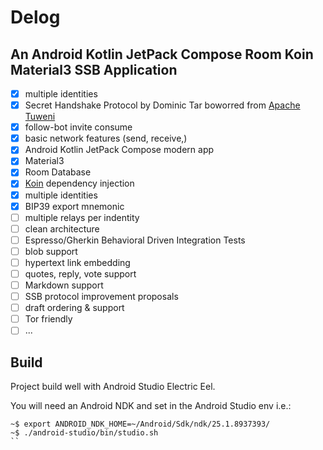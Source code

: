 # Delog 

## An Android Kotlin JetPack Compose Room Koin Material3 SSB Application

- [x] multiple identities
- [x] Secret Handshake Protocol by Dominic Tar boworred from [Apache Tuweni](https://github.com/apache/incubator-tuweni)
- [x] follow-bot invite consume
- [x] basic network features (send, receive,)
- [x] Android Kotlin JetPack Compose modern app
- [x] Material3
- [x] Room Database
- [x] [Koin](https://insert-koin.io/) dependency injection
- [x] multiple identities
- [x] BIP39 export mnemonic
- [ ] multiple relays per indentity
- [ ] clean architecture
- [ ] Espresso/Gherkin Behavioral Driven Integration Tests
- [ ] blob support
- [ ] hypertext link embedding
- [ ] quotes, reply, vote support
- [ ] Markdown support
- [ ] SSB protocol improvement proposals
- [ ] draft ordering & support
- [ ] Tor friendly
- [ ] ...

## Build

Project build well with Android Studio Electric Eel.

You will need an Android NDK and set in the Android Studio env i.e.: 
```
~$ export ANDROID_NDK_HOME=~/Android/Sdk/ndk/25.1.8937393/
~$ ./android-studio/bin/studio.sh
``
